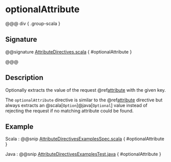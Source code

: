 # optionalAttribute

@@@ div { .group-scala }

## Signature

@@signature [AttributeDirectives.scala](/http/src/main/scala/org/apache/pekko/http/scaladsl/server/directives/AttributeDirectives.scala) { #optionalAttribute }

@@@

## Description

Optionally extracts the value of the request @ref[attribute](../../../common/http-model.md#attributes) with the given key.

The `optionalAttribute` directive is similar to the @ref[attribute](attribute.md) directive but always extracts
an @scala[`Option`]@java[`Optional`] value instead of rejecting the request if no matching attribute could be found.

## Example

Scala
:  @@snip [AttributeDirectivesExamplesSpec.scala](/docs/src/test/scala/docs/http/scaladsl/server/directives/AttributeDirectivesExamplesSpec.scala) { #optionalAttribute }

Java
:  @@snip [AttributeDirectivesExamplesTest.java](/docs/src/test/java/docs/http/javadsl/server/directives/AttributeDirectivesExamplesTest.java) { #optionalAttribute }
